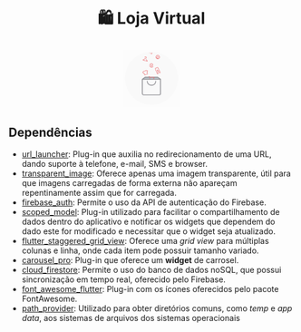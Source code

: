 <h1 align="center">
  <p>🛍️ Loja Virtual</p>
</h1>
<p align="center">
  <img alt="gif" src=".github/animation.gif" width="100px" />
</p>

## Dependências

* [url_launcher](https://pub.dev/packages/url_launcher): Plug-in que auxilia no redirecionamento de uma URL, dando suporte à telefone, e-mail, SMS e browser.
* [transparent_image](https://pub.dev/packages/transparent_image): Oferece apenas uma imagem transparente, útil para que imagens carregadas de forma externa não apareçam repentinamente assim que for carregada.
* [firebase_auth](https://pub.dev/packages/firebase_auth): Permite o uso da API de autenticação do Firebase.
* [scoped_model](https://pub.dev/packages/scoped_model): Plug-in utilizado para facilitar o compartilhamento de dados dentro do aplicativo e notificar os widgets que dependem do dado este for modificado e necessitar que o widget seja atualizado.
* [flutter_staggered_grid_view](https://pub.dev/packages/flutter_staggered_grid_view): Oferece uma _grid view_ para múltiplas colunas e linha, onde cada item pode possuir tamanho variado.
* [carousel_pro](https://pub.dev/packages/carousel_pro): Plug-in que oferece um **widget** de carrosel.
* [cloud_firestore](https://pub.dev/packages/cloud_firestore): Permite o uso do banco de dados noSQL, que possui sincronização em tempo real, oferecido pelo Firebase.
* [font_awesome_flutter](https://pub.dev/packages/font_awesome_flutter): Plug-in com os ícones oferecidos pelo pacote FontAwesome.
* [path_provider](https://pub.dev/packages/path_provider): Utilizado para obter diretórios comuns, como _temp_ e _app data_, aos sistemas de arquivos dos sistemas operacionais